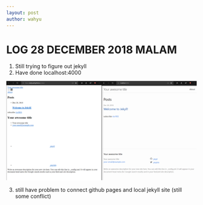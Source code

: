 ```yaml
---
layout: post
author: wahyu
---
```


# LOG 28 DECEMBER 2018 MALAM

1. Still trying to figure out jekyll
2. Have done localhost:4000

![img](https://github.com/wahyuadt/extra182/blob/master/_posts/img/Sketch.png)

3. still have problem to connect github pages and local jekyll site (still some conflict)
